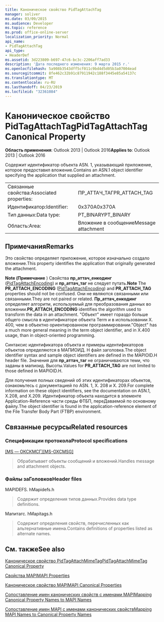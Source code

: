 ```yaml
---
title: Каноническое свойство PidTagAttachTag
manager: soliver
ms.date: 03/09/2015
ms.audience: Developer
ms.topic: reference
ms.prod: office-online-server
localization_priority: Normal
api_name:
- PidTagAttachTag
api_type:
- HeaderDef
ms.assetid: 3d223809-b697-47c6-bc3c-2206aff7ad33
description: 'Дата последнего изменения: 9 марта 2015 г.'
ms.openlocfilehash: 5a908b3543dff5cf011c9bd4d5d05b3a07004ead
ms.sourcegitcommit: 8fe462c32b91c87911942c188f3445e85a54137c
ms.translationtype: MT
ms.contentlocale: ru-RU
ms.lasthandoff: 04/23/2019
ms.locfileid: "32361084"
---
```

# <a name="pidtagattachtag-canonical-property"></a><span data-ttu-id="cf5c0-103">Каноническое свойство PidTagAttachTag</span><span class="sxs-lookup"><span data-stu-id="cf5c0-103">PidTagAttachTag Canonical Property</span></span>

  
  
<span data-ttu-id="cf5c0-104">**Область применения**: Outlook 2013 | Outlook 2016</span><span class="sxs-lookup"><span data-stu-id="cf5c0-104">**Applies to**: Outlook 2013 | Outlook 2016</span></span> 
  
<span data-ttu-id="cf5c0-105">Содержит идентификатор объекта ASN. 1, указывающий приложение, которое предоставил вложение.</span><span class="sxs-lookup"><span data-stu-id="cf5c0-105">Contains an ASN.1 object identifier specifying the application that supplied an attachment.</span></span> 
  
|||
|:-----|:-----|
|<span data-ttu-id="cf5c0-106">Связанные свойства:</span><span class="sxs-lookup"><span data-stu-id="cf5c0-106">Associated properties:</span></span>  <br/> |<span data-ttu-id="cf5c0-107">ПР_АТТАЧ_ТАГ</span><span class="sxs-lookup"><span data-stu-id="cf5c0-107">PR_ATTACH_TAG</span></span>  <br/> |
|<span data-ttu-id="cf5c0-108">Идентификатор:</span><span class="sxs-lookup"><span data-stu-id="cf5c0-108">Identifier:</span></span>  <br/> |<span data-ttu-id="cf5c0-109">0x370A</span><span class="sxs-lookup"><span data-stu-id="cf5c0-109">0x370A</span></span>  <br/> |
|<span data-ttu-id="cf5c0-110">Тип данных:</span><span class="sxs-lookup"><span data-stu-id="cf5c0-110">Data type:</span></span>  <br/> |<span data-ttu-id="cf5c0-111">PT_BINARY</span><span class="sxs-lookup"><span data-stu-id="cf5c0-111">PT_BINARY</span></span>  <br/> |
|<span data-ttu-id="cf5c0-112">Область:</span><span class="sxs-lookup"><span data-stu-id="cf5c0-112">Area:</span></span>  <br/> |<span data-ttu-id="cf5c0-113">Вложение в сообщение</span><span class="sxs-lookup"><span data-stu-id="cf5c0-113">Message attachment</span></span>  <br/> |
   
## <a name="remarks"></a><span data-ttu-id="cf5c0-114">Примечания</span><span class="sxs-lookup"><span data-stu-id="cf5c0-114">Remarks</span></span>

<span data-ttu-id="cf5c0-115">Это свойство определяет приложение, которое изначально создало вложение.</span><span class="sxs-lookup"><span data-stu-id="cf5c0-115">This property identifies the application that originally generated the attachment.</span></span>
  
 <span data-ttu-id="cf5c0-116">**Note (Примечание** ) Свойства **пр_аттач_енкодинг** ([PidTagAttachEncoding](pidtagattachencoding-canonical-property.md)) и **пр_аттач_таг** не следует путать.</span><span class="sxs-lookup"><span data-stu-id="cf5c0-116">**Note** The **PR_ATTACH_ENCODING** ([PidTagAttachEncoding](pidtagattachencoding-canonical-property.md)) and **PR_ATTACH_TAG** properties should not be confused.</span></span> <span data-ttu-id="cf5c0-117">Они не являются связанными или связанными.</span><span class="sxs-lookup"><span data-stu-id="cf5c0-117">They are not paired or related.</span></span> <span data-ttu-id="cf5c0-118">**Пр_аттач_енкодинг** определяет алгоритм, используемый для преобразования данных во вложении.</span><span class="sxs-lookup"><span data-stu-id="cf5c0-118">**PR_ATTACH_ENCODING** identifies the algorithm used to transform the data in an attachment.</span></span> <span data-ttu-id="cf5c0-119">"Объект" имеет гораздо больше общего смысла в идентификаторе объекта Term и в использовании X. 400, чем в объектно ориентированном программировании.</span><span class="sxs-lookup"><span data-stu-id="cf5c0-119">"Object" has a much more general meaning in the term object identifier, and in X.400 usage, than in object-oriented programming.</span></span> 
  
<span data-ttu-id="cf5c0-120">Синтаксис идентификатора объекта и примеры идентификаторов объектов определяются в МАПИОИД. H файл заголовка.</span><span class="sxs-lookup"><span data-stu-id="cf5c0-120">The object identifier syntax and sample object identifiers are defined in the MAPIOID.H header file.</span></span> <span data-ttu-id="cf5c0-121">Значения для **пр_аттач_таг** не ограничиваются теми, что заданы в мапиоид. Высоты.</span><span class="sxs-lookup"><span data-stu-id="cf5c0-121">Values for **PR_ATTACH_TAG** are not limited to those defined in MAPIOID.H.</span></span> 
  
<span data-ttu-id="cf5c0-122">Для получения полных сведений об этих идентификаторах объектов, ознакомьтесь с документацией по ASN. 1, X. 208 и X. 209.</span><span class="sxs-lookup"><span data-stu-id="cf5c0-122">For complete information on these object identifiers, see the documentation on ASN.1, X.208, and X.209.</span></span> <span data-ttu-id="cf5c0-123">Идентификатор объекта находится в элементе Application-Reference части среды ФТБП, переДаваемой по основному файлу.</span><span class="sxs-lookup"><span data-stu-id="cf5c0-123">The object identifier is found in the application-reference element of the File Transfer Body Part (FTBP) environment.</span></span> 
  
## <a name="related-resources"></a><span data-ttu-id="cf5c0-124">Связанные ресурсы</span><span class="sxs-lookup"><span data-stu-id="cf5c0-124">Related resources</span></span>

### <a name="protocol-specifications"></a><span data-ttu-id="cf5c0-125">Спецификации протокола</span><span class="sxs-lookup"><span data-stu-id="cf5c0-125">Protocol specifications</span></span>

<span data-ttu-id="cf5c0-126">[[MS — ОКСКМСГ]](https://msdn.microsoft.com/library/7fd7ec40-deec-4c06-9493-1bc06b349682%28Office.15%29.aspx)</span><span class="sxs-lookup"><span data-stu-id="cf5c0-126">[[MS-OXCMSG]](https://msdn.microsoft.com/library/7fd7ec40-deec-4c06-9493-1bc06b349682%28Office.15%29.aspx)</span></span>
  
> <span data-ttu-id="cf5c0-127">Обрабатывает объекты сообщений и вложений.</span><span class="sxs-lookup"><span data-stu-id="cf5c0-127">Handles message and attachment objects.</span></span>
    
### <a name="header-files"></a><span data-ttu-id="cf5c0-128">Файлы заГоловков</span><span class="sxs-lookup"><span data-stu-id="cf5c0-128">Header files</span></span>

<span data-ttu-id="cf5c0-129">MAPIDEFS. h</span><span class="sxs-lookup"><span data-stu-id="cf5c0-129">Mapidefs.h</span></span>
  
> <span data-ttu-id="cf5c0-130">Содержит определения типов данных.</span><span class="sxs-lookup"><span data-stu-id="cf5c0-130">Provides data type definitions.</span></span>
    
<span data-ttu-id="cf5c0-131">Мапитагс. h</span><span class="sxs-lookup"><span data-stu-id="cf5c0-131">Mapitags.h</span></span>
  
> <span data-ttu-id="cf5c0-132">Содержит определения свойств, перечисленных как альтернативные имена.</span><span class="sxs-lookup"><span data-stu-id="cf5c0-132">Contains definitions of properties listed as alternate names.</span></span>
    
## <a name="see-also"></a><span data-ttu-id="cf5c0-133">См. также</span><span class="sxs-lookup"><span data-stu-id="cf5c0-133">See also</span></span>



[<span data-ttu-id="cf5c0-134">Каноническое свойство PidTagAttachMimeTag</span><span class="sxs-lookup"><span data-stu-id="cf5c0-134">PidTagAttachMimeTag Canonical Property</span></span>](pidtagattachmimetag-canonical-property.md)


[<span data-ttu-id="cf5c0-135">Свойства MAPI</span><span class="sxs-lookup"><span data-stu-id="cf5c0-135">MAPI Properties</span></span>](mapi-properties.md)
  
[<span data-ttu-id="cf5c0-136">Каноническое свойство MAPI</span><span class="sxs-lookup"><span data-stu-id="cf5c0-136">MAPI Canonical Properties</span></span>](mapi-canonical-properties.md)
  
[<span data-ttu-id="cf5c0-137">Сопоставление имен канонических свойств с именами MAPI</span><span class="sxs-lookup"><span data-stu-id="cf5c0-137">Mapping Canonical Property Names to MAPI Names</span></span>](mapping-canonical-property-names-to-mapi-names.md)
  
[<span data-ttu-id="cf5c0-138">Сопоставление имен MAPI с именами канонических свойств</span><span class="sxs-lookup"><span data-stu-id="cf5c0-138">Mapping MAPI Names to Canonical Property Names</span></span>](mapping-mapi-names-to-canonical-property-names.md)


